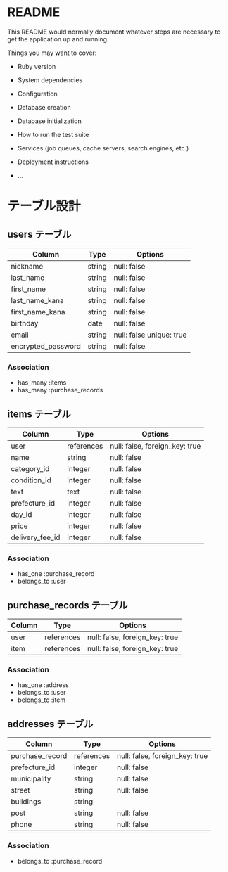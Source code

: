 # README

This README would normally document whatever steps are necessary to get the
application up and running.

Things you may want to cover:

* Ruby version

* System dependencies

* Configuration

* Database creation

* Database initialization

* How to run the test suite

* Services (job queues, cache servers, search engines, etc.)

* Deployment instructions

* ...

# テーブル設計

## users テーブル

| Column         | Type   | Options     |
| --------       | ------ | ----------- |
| nickname        | string | null: false |
| last_name       | string | null: false |
| first_name      | string | null: false |
| last_name_kana  | string | null: false |
| first_name_kana | string | null: false |
| birthday        | date | null: false |
| email           | string | null: false unique: true |
| encrypted_password        | string | null: false |

### Association

- has_many :items
- has_many :purchase_records

## items テーブル

| Column              | Type       | Options                        |
| ------              | ------     | -----------                    |
| user          | references | null: false, foreign_key: true |
| name          | string     | null: false                    |
| category_id   | integer    | null: false                    |
| condition_id  | integer    | null: false                    |
| text          | text       | null: false                    |
| prefecture_id | integer    | null: false                    |
| day_id        | integer    | null: false                    |
| price         | integer    | null: false                    |
| delivery_fee_id  | integer     | null: false                    |


### Association

- has_one :purchase_record
- belongs_to :user

## purchase_records テーブル

| Column                 | Type       | Options                        |
| ------                 | ---------- | ------------------------------ |
| user  | references | null: false, foreign_key: true |
| item  | references | null: false, foreign_key: true |

### Association

- has_one :address
- belongs_to :user
- belongs_to :item

## addresses テーブル

| Column                    | Type           | Options                        |
| -------                   | ----------     | ------------------------------ |
| purchase_record | references     | null: false, foreign_key: true |
| prefecture_id   | integer        | null: false                    |
| municipality    | string         | null: false                    |
| street          | string         | null: false                    |
| buildings       | string         |                                |
| post            | string         | null: false                    |
| phone           | string         | null: false                    |

### Association

- belongs_to :purchase_record
